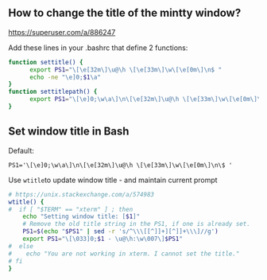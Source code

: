 

## How to change the title of the mintty window?
https://superuser.com/a/886247

Add these lines in your .bashrc that define 2 functions:

```bash
function settitle() {
      export PS1="\[\e[32m\]\u@\h \[\e[33m\]\w\[\e[0m\]\n$ "
      echo -ne "\e]0;$1\a"
}
function settitlepath() {
      export PS1="\[\e]0;\w\a\]\n\[\e[32m\]\u@\h \[\e[33m\]\w\[\e[0m\]\n$ "
}
```

## Set window title in Bash

Default:

`PS1='\[\e]0;\w\a\]\n\[\e[32m\]\u@\h \[\e[33m\]\w\[\e[0m\]\n\$ '`

Use `wtitle`to update window title - and maintain current prompt 
```bash
# https://unix.stackexchange.com/a/574983
wtitle() {
#  if [ "$TERM" == "xterm" ] ; then
    echo "Setting window title: [$1]"
    # Remove the old title string in the PS1, if one is already set.
    PS1=$(echo "$PS1" | sed -r 's/^\\\[[^]]+][^]]+\\\]//g')
    export PS1="\[\033]0;$1 - \u@\h:\w\007\]$PS1"
#  else
#    echo "You are not working in xterm. I cannot set the title."
# fi
}
```
